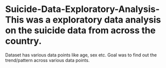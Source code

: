# Suicide-Data-Exploratory-Analysis- This was a exploratory data analysis on the suicide data from across the country.
Dataset has various data points like age, sex etc. Goal was to find out the trend/pattern across various data points.

